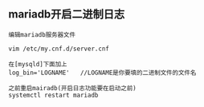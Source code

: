 ## mariadb开启二进制日志

```
编辑mariadb服务器文件

vim /etc/my.cnf.d/server.cnf

在[mysqld]下面加上
log_bin='LOGNAME'   //LOGNAME是你要填的二进制文件的文件名

之前重启mairadb(开启日志功能要在启动之前)
systemctl restart mariadb
```

